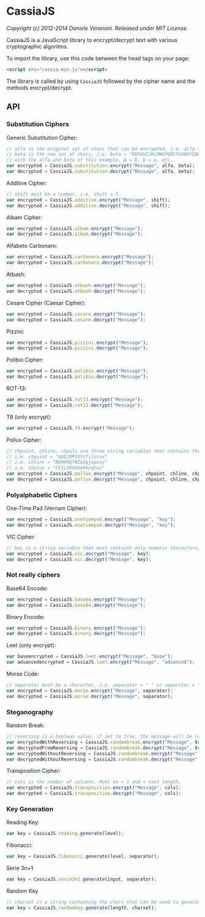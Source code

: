 # CassiaJS

_Copyright (c) 2012-2014 Daniele Veneroni. Released under MIT License._

CassiaJS is a JavaScript library to encrypt/decrypt text with various cryptographic algoritms.

To import the library, use this code between the head tags on your page:

```html
<script src="cassia.min.js"></script>
```

The library is called by using `CassiaJS` followed by the cipher name and the methods encrypt/decrypt.

## API

### Substitution Ciphers

Generic Substitution Cipher:

```js
// alfa is the original set of chars that can be encrypted, i.e. alfa = "ABCDEFGHIJKLMNOPQRSTUVWXYZabcdefghijklmnopqrstuvwxyz"
// beta is the new set of chars, i.e. beta = "DEFGHIJKLMNOPQRSTUVWXYZABCdefghijklmnopqrstuvwxyz"
// with the alfa and beta of this example, A = D, b = e, etc.
var encrypted = CassiaJS.substitution.encrypt("Message", alfa, beta); 
var decrypted = CassiaJS.substitution.decrypt("Message", alfa, beta);
```

Additive Cipher:

```js
// shift must be a number, i.e. shift = 5
var encrypted = CassiaJS.additive.encrypt("Message", shift); 
var decrypted = CassiaJS.additive.decrypt("Message", shift);
```

Albam Cipher:

```js
var encrypted = CassiaJS.albam.encrypt("Message");
var decrypted = CassiaJS.albam.decrypt("Message");
```

Alfabeto Carbonaro:

```js
var encrypted = CassiaJS.carbonaro.encrypt("Message");
var decrypted = CassiaJS.carbonaro.decrypt("Message");
```

Atbash:

```js
var encrypted = CassiaJS.atbash.encrypt("Message");
var decrypted = CassiaJS.atbash.decrypt("Message");
```

Cesare Cipher (Caesar Cipher):

```js
var encrypted = CassiaJS.cesare.encrypt("Message");
var decrypted = CassiaJS.cesare.decrypt("Message");
```

Pizzini:

```js
var encrypted = CassiaJS.pizzini.encrypt("Message"); 
var decrypted = CassiaJS.pizzini.decrypt("Message");
```

Polibio Cipher:

```js
var encrypted = CassiaJS.polibio.encrypt("Message"); 
var decrypted = CassiaJS.polibio.decrypt("Message");
```

ROT-13:

```js
var encrypted = CassiaJS.rot13.encrypt("Message"); 
var decrypted = CassiaJS.rot13.decrypt("Message");
```

T9 (only encrypt):

```js
var encrypted = CassiaJS.t9.encrypt("Message");
```

Pollux Cipher:

```js
// chpoint, chline, chpuls are three string variables that contains the characters for point, line and plus symbols.
// i.e. chpoint = "ADGJMPSVYcfilorux"
// i.e. chlint = "BEHKNQTWZadgjmpsvy"
// i.e. chplus = "CFILORUXbehknqtwz"
var encrypted = CassiaJS.pollux.encrypt("Message", chpoint, chline, chplus); 
var decrypted = CassiaJS.pollux.decrypt("Message", chpoint, chline, chplus);
```

### Polyalphabetic Ciphers

One-Time Pad (Vernam Cipher):

```js
var encrypted = CassiaJS.onetimepad.encrypt("Message", "key"); 
var decrypted = CassiaJS.onetimepad.decrypt("Message", "key");
```

VIC Cipher:

```js
// key is a string variable that must containt only numeric characters, i.e. key = "1234567890"
var encrypted = CassiaJS.vic.encrypt("Message", key); 
var decrypted = CassiaJS.vic.decrypt("Message", key);
```

### Not really ciphers

Base64 Encode:

```js
var encrypted = CassiaJS.base64.encrypt("Message");
var decrypted = CassiaJS.base64.decrypt("Message");
```

Binary Encode:

```js
var encrypted = CassiaJS.binary.encrypt("Message");
var decrypted = CassiaJS.binary.decrypt("Message");
```

Leet (only encrypt):

```js
var baseencrypted = CassiaJS.leet.encrypt("Message", "base");
var advancedencrypted = CassiaJS.leet.encrypt("Message", "advanced");
```

Morse Code:

```js
// separator must be a character, i.e. separator = " " or separator = "+"
var encrypted = CassiaJS.morse.encrypt("Message", separator); 
var decrypted = CassiaJS.morse.decrypt("Message", separator);
```

### Steganography

Random Break:

```js
// reversing is a boolean value, if set to true, the message will be reverted, otherwise it will not be reverted
var encryptedWithReversing = CassiaJS.randombreak.encrypt("Message", true); 
var decryptedFromReversing = CassiaJS.randombreak.decrypt("Message", true);
var encryptedWithoutReversing = CassiaJS.randombreak.encrypt("Message", false); 
var decryptedWithoutReversing = CassiaJS.randombreak.decrypt("Message", false);
```

Transposition Cipher:

```js
// cols is the number of columns. Must be > 1 and < text length. 
var encrypted = CassiaJS.transposition.encrypt("Message", cols); 
var decrypted = CassiaJS.transposition.decrypt("Message", cols);
```

### Key Generation

Reading Key:

```js
var key = CassiaJS.reading.generate(level);
```

Fibonacci:

```js
var key = CassiaJS.fibonacci.generate(level, separator);
```

Serie 3n+1

```js
var key = CassiaJS.serie3n1.generate(input, separator);
```

Random Key

```js
// charset is a string containing the chars that can be used to generate the key
var key = CassiaJS.randomkey.generate(length, charset);
```
